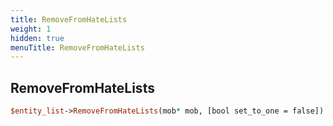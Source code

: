 ```yaml
---
title: RemoveFromHateLists
weight: 1
hidden: true
menuTitle: RemoveFromHateLists
---
```

## RemoveFromHateLists
```perl
$entity_list->RemoveFromHateLists(mob* mob, [bool set_to_one = false])
```